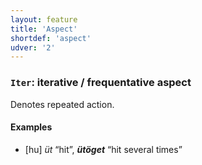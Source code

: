 ```yaml
---
layout: feature
title: 'Aspect'
shortdef: 'aspect'
udver: '2'
---
```


### <a name="Iter">`Iter`</a>: iterative / frequentative aspect

Denotes repeated action.

#### Examples

* [hu] _üt_ “hit”, _<b>ütöget</b>_ “hit several times”

<!-- Interlanguage links updated So kvě 14 19:02:03 CEST 2022 -->
